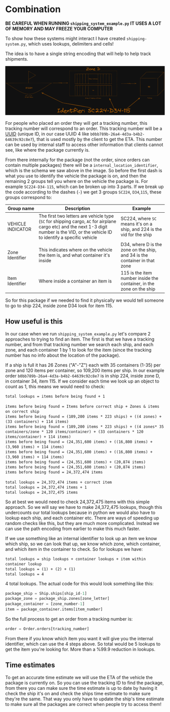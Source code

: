 # Combination

**BE CAREFUL WHEN RUNNING `shipping_system_example.py` IT USES A LOT OF MEMORY AND MAY FREEZE YOUR COMPUTER**

To show how these systems might interact I have created `shipping-system.py`, which uses lookups, delimiters and cells!

The idea is to have a single string encoding that will help to help track shipments. 

![](../images/shipping_system.png)

For people who placed an order they will get a tracking number, this tracking number will correspond to an order. This tracking number will be a [UUID](https://en.wikipedia.org/wiki/Universally_unique_identifier) (unique ID, in our case UUID 4 like `b0bb789b-26a4-4d3a-b4b2-64639c92c8e7`), that is used mostly by the client to get the ETA. This number can be used by internal staff to access other information that clients cannot see, like where the package currently is.

From there internally for the package (not the order, since orders can contain multiple packages) there will be a `internal_location_identifier`, which is the schema we saw above in the image. So before the first dash is what you use to identify the vehicle the package is on, and then the remaining 2 groups tell you where on the vehicle the package is. For example `SC224-D34-115`, which can be broken up into 3 parts. If we break up the code according to the dashes (`-`) we get 3 groups `SC224`, `D34`,`115`, these groups correspond to:

| Group name | Description | Example |
|------------|-------------|---------|
| VEHICLE INDICATOR | The first two letters are vehicle type (`SC` for shipping cargo, `AC` for airplane cargo etc) and the next 1-3 digit number is the VID, or the vehicle ID to identify a specific vehicle | SC224, where `SC` means it's on a ship, and 224 is the vid for the ship |
| Zone Identifier | This indicates where on the vehicle the item is, and what container it's inside | D34, where D is the zone on the ship, and 34 is the container in that zone |
| Item Identifier | Where inside a container an item is | 115 is the item number inside the container, in the zone on the ship|

So for this package if we needed to find it physically we would tell someone to go to ship 224, inside zone D34 look for item 115.

## How useful is this

In our case when we run `shipping_system_example.py` let's compare 2 approaches to trying to find an item. The first is that we have a tracking number, and from that tracking number we search each ship, and each zone, and each container 1 by 1 to look for the item (since the tracking number has no info about the location of the package). 

If a ship is full it has 26 Zones ("A"-"Z") each with 35 containers (1-35) per zone and 120 items per container, so 109,200 items per ship. In our example order `b0bb789b-26a4-4d3a-b4b2-64639c92c8e7` is in ship 224, inside zone D, in container 34, item 115. If we consider each time we look up an object to count as 1, this means we would need to check:

```
total lookups = items before being found + 1

items before being found = Items before correct ship + Zones & items on correct ship
items before being found = (109,200 items * 223 ships) + ((4 zones) + (33 containers) + 114 items)
items before being found = (109,200 items * 223 ships) + ((4 zones* 35 containers/zone * 120 items/container) + (33 containers * 120  items/container) + 114 items)
items before being found = (24,351,600 items) + ((16,800 items) + (3,960 items) + 114 items)
items before being found = (24,351,600 items) + ((16,800 items) + (3,960 items) + 114 items)
items before being found = (24,351,600 items) + (20,874 items)
items before being found = (24,351,600 items) + (20,874 items)
items before being found = 24,372,474 items

total lookups = 24,372,474 items + correct item
total lookups = 24,372,474 items + 1
total lookups = 24,372,475 items
```

So at best we would need to check 24,372,475 items with this simple approach. So we will say we have to make 24,372,475 lookups, though this undercounts our total lookups because in python we would also have to lookup each ship, and each container etc. There are ways of speeding up random checks like this, but they are much more complicated. Instead we can use the path encoding from earlier to make this much faster.

If we use something like an internal identifier to look up an item we know which ship, so we can look that up, we know which zone, which container, and which item in the container to check. So for lookups we have:

```
total lookups = ship lookups + container lookups + item within container lookup
total lookups = (1) + (2) + (1)
total lookups = 4
```

4 total lookups. The actual code for this would look something like this:

```python
package_ship = Ship.ships[ship_id-1]
package_zone = package_ship.zones[zone_letter]
package_container = [zone_number-1]
item = package_container.items[item_number]
```

So the full process to get an order from a tracking number is:

```python
order = Order.orders[tracking_number]
```

From there if you know which item you want it will give you the internal identifier, which can use the 4 steps above. So total would be 5 lookups to get the item you're looking for. More than a %99.9 reduction in lookups.

## Time estimates

To get an accurate time estimate we will use the ETA of the vehicle the package is currently on. So you can use the tracking ID to find the package, from there you can make sure the time estimate is up to date by having it check the ship it's on and check the ships time estimate to make sure they're the same. That way you only have to update the ship's time estimate to make sure all the packages are correct when people try to access them!


